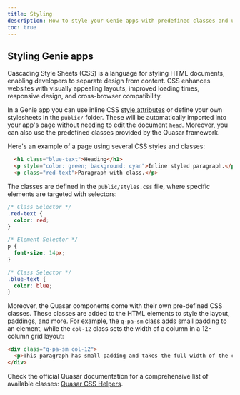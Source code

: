 ```yaml
---
title: Styling
description: How to style your Genie apps with predefined classes and using your own CSS.
toc: true
---
```


## Styling Genie apps

Cascading Style Sheets (CSS) is a language for styling HTML documents, enabling developers to separate design from content. CSS enhances websites with visually appealing layouts, improved loading times, responsive design, and cross-browser compatibility.

In a Genie app you can use inline CSS [style attributes](https://www.w3schools.com/cssref/index.php) or define your own stylesheets in the `public/` folder. These will be automatically imported into your app's page without needing to edit the document `head`. Moreover, you can also use the predefined classes provided by the Quasar framework.

Here's an example of a page using several CSS styles and classes:
```html
  <h1 class="blue-text">Heading</h1>
  <p style="color: green; background: cyan">Inline styled paragraph.</p>
  <p class="red-text">Paragraph with class.</p>
```

The classes are defined in the `public/styles.css` file, where specific elements are targeted with selectors:

```css
/* Class Selector */
.red-text {
  color: red;
}

/* Element Selector */
p {
  font-size: 14px;
}

/* Class Selector */
.blue-text {
  color: blue;
}
```

Moreover, the Quasar components come with their own pre-defined CSS classes. These classes are added to the HTML elements to style the layout, paddings, and more. For example, the `q-pa-sm` class adds small padding to an element, while the `col-12` class sets the width of a column in a 12-column grid layout:

```html
<div class="q-pa-sm col-12">
  <p>This paragraph has small padding and takes the full width of the container.</p>
</div>
```

Check the official Quasar documentation for a comprehensive list of available classes: [Quasar CSS Helpers](https://quasar.dev/style/css-helpers).

